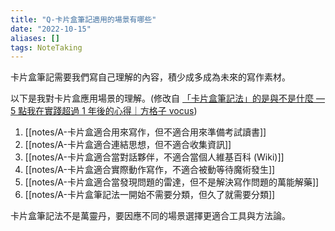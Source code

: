 ```yaml
---
title: "Q-卡片盒筆記適用的場景有哪些"
date: "2022-10-15"
aliases: []
tags: NoteTaking
---
```


卡片盒筆記需要我們寫自己理解的內容，積少成多成為未來的寫作素材。

以下是我對卡片盒應用場景的理解。(修改自 [「卡片盒筆記法」的是與不是什麼 — 5 點我在實踐超過 1 年後的心得｜方格子 vocus](https://vocus.cc/article/62c7f8f9fd89780001647484))

1. [[notes/A-卡片盒適合用來寫作，但不適合用來準備考試讀書]]
2. [[notes/A-卡片盒適合連結思想，但不適合收集資訊]]
3. [[notes/A-卡片盒適合當對話夥伴，不適合當個人維基百科 (Wiki)]]
4. [[notes/A-卡片盒適合實際動作寫作，不適合被動等待魔術發生]]
5. [[notes/A-卡片盒適合當發現問題的雷達，但不是解決寫作問題的萬能解藥]]
6. [[notes/A-卡片盒筆記法一開始不需要分類，但久了就需要分類]]

卡片盒筆記法不是萬靈丹，要因應不同的場景選擇更適合工具與方法論。